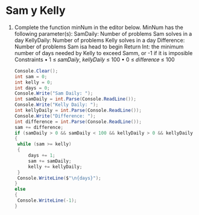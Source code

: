 # Sam y Kelly

1. Complete the function minNum in the editor below.
   MinNum has the following parameter(s):
   SamDaily: Number of problems Sam solves in a day
   KellyDaily: Number of problems Kelly solves in a day
   Difference: Number of problems Sam isa head to begin
   Return Int: the minimum number of days needed by Kelly to exceed Samm, or -1 if it is imposible
   Constraints
   • 1 ≤ 𝑠𝑎𝑚𝐷𝑎𝑖𝑙𝑦, 𝑘𝑒𝑙𝑙𝑦𝐷𝑎𝑖𝑙𝑦 ≤ 100
   • 0 ≤ 𝑑𝑖𝑓𝑓𝑒𝑟𝑒𝑛𝑐𝑒 ≤ 100

   ```c#
   Console.Clear();
   int sam = 0;
   int kelly = 0;
   int days = 0;
   Console.Write("Sam Daily: ");
   int samDaily = int.Parse(Console.ReadLine());
   Console.Write("Kelly Daily: ");
   int kellyDaily = int.Parse(Console.ReadLine());
   Console.Write("Difference: ");
   int difference = int.Parse(Console.ReadLine());
   sam += difference;
   if (samDaily > 0 && samDaily < 100 && kellyDaily > 0 && kellyDaily < 100 && difference >= 0 && difference < 100)
   {
   	while (sam >= kelly)
   	{
   		days += 1;
   		sam += samDaily;
   		kelly += kellyDaily;
   	}
   	Console.WriteLine($"\n{days}");
   }
   else
   {
   	Console.WriteLine(-1);
   }
   ```

